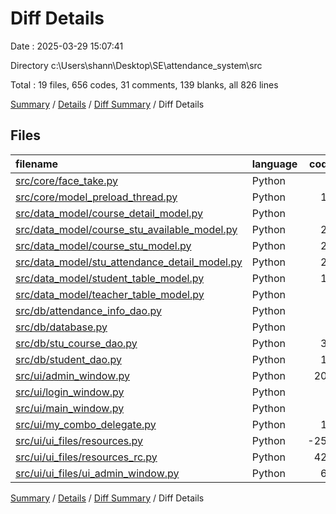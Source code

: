 # Diff Details

Date : 2025-03-29 15:07:41

Directory c:\\Users\\shann\\Desktop\\SE\\attendance_system\\src

Total : 19 files,  656 codes, 31 comments, 139 blanks, all 826 lines

[Summary](results.md) / [Details](details.md) / [Diff Summary](diff.md) / Diff Details

## Files
| filename | language | code | comment | blank | total |
| :--- | :--- | ---: | ---: | ---: | ---: |
| [src/core/face\_take.py](/src/core/face_take.py) | Python | 7 | -1 | -1 | 5 |
| [src/core/model\_preload\_thread.py](/src/core/model_preload_thread.py) | Python | 15 | 0 | 2 | 17 |
| [src/data\_model/course\_detail\_model.py](/src/data_model/course_detail_model.py) | Python | 0 | 0 | 1 | 1 |
| [src/data\_model/course\_stu\_available\_model.py](/src/data_model/course_stu_available_model.py) | Python | 25 | 0 | 8 | 33 |
| [src/data\_model/course\_stu\_model.py](/src/data_model/course_stu_model.py) | Python | 25 | 0 | 8 | 33 |
| [src/data\_model/stu\_attendance\_detail\_model.py](/src/data_model/stu_attendance_detail_model.py) | Python | 29 | 0 | 10 | 39 |
| [src/data\_model/student\_table\_model.py](/src/data_model/student_table_model.py) | Python | 14 | 1 | 3 | 18 |
| [src/data\_model/teacher\_table\_model.py](/src/data_model/teacher_table_model.py) | Python | 4 | 0 | 0 | 4 |
| [src/db/attendance\_info\_dao.py](/src/db/attendance_info_dao.py) | Python | 9 | 0 | 1 | 10 |
| [src/db/database.py](/src/db/database.py) | Python | 9 | 0 | 0 | 9 |
| [src/db/stu\_course\_dao.py](/src/db/stu_course_dao.py) | Python | 36 | 2 | 4 | 42 |
| [src/db/student\_dao.py](/src/db/student_dao.py) | Python | 19 | 0 | 4 | 23 |
| [src/ui/admin\_window.py](/src/ui/admin_window.py) | Python | 202 | 29 | 68 | 299 |
| [src/ui/login\_window.py](/src/ui/login_window.py) | Python | 1 | 0 | 1 | 2 |
| [src/ui/main\_window.py](/src/ui/main_window.py) | Python | 6 | -4 | -1 | 1 |
| [src/ui/my\_combo\_delegate.py](/src/ui/my_combo_delegate.py) | Python | 16 | 0 | 7 | 23 |
| [src/ui/ui\_files/resources.py](/src/ui/ui_files/resources.py) | Python | -251 | -5 | -8 | -264 |
| [src/ui/ui\_files/resources\_rc.py](/src/ui/ui_files/resources_rc.py) | Python | 427 | 5 | 8 | 440 |
| [src/ui/ui\_files/ui\_admin\_window.py](/src/ui/ui_files/ui_admin_window.py) | Python | 63 | 4 | 24 | 91 |

[Summary](results.md) / [Details](details.md) / [Diff Summary](diff.md) / Diff Details